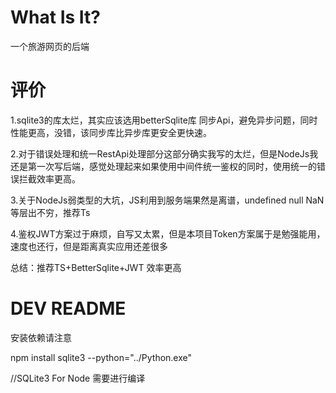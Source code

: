 # What Is It?
一个旅游网页的后端

# 评价
1.sqlite3的库太烂，其实应该选用betterSqlite库 同步Api，避免异步问题，同时性能更高，没错，该同步库比异步库更安全更快速。

2.对于错误处理和统一RestApi处理部分这部分确实我写的太烂，但是NodeJs我还是第一次写后端，感觉处理起来如果使用中间件统一鉴权的同时，使用统一的错误拦截效率更高。

3.关于NodeJs弱类型的大坑，JS利用到服务端果然是离谱，undefined null NaN等层出不穷，推荐Ts

4.鉴权JWT方案过于麻烦，自写又太累，但是本项目Token方案属于是勉强能用，速度也还行，但是距离真实应用还差很多

总结：推荐TS+BetterSqlite+JWT 效率更高

# DEV README

安装依赖请注意

npm install sqlite3 --python="../Python.exe"

//SQLite3 For Node 需要进行编译
